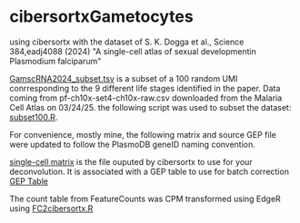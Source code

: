 # cibersortxGametocytes
using cibersortx with the dataset of S. K. Dogga et al., Science 384,eadj4088 (2024) "A single-cell atlas of sexual developmentin Plasmodium falciparum"

[GamscRNA2024_subset.tsv](https://github.com/Franck-Dumetz/cibersortxGametocytes/blob/main/GamscRNA2024_subset.tsv) is a subset of a 100 random UMI conrresponding to the 9 different life stages identified in the paper. 
Data coming from pf-ch10x-set4-ch10x-raw.csv downloaded from the Malaria Cell Atlas on 03/24/25. the following script was used to subset the dataset: [subset100.R](https://github.com/Franck-Dumetz/cibersortxGametocytes/blob/main/Subetting100.R). 

For convenience, mostly mine, the following matrix and source GEP file were updated to follow the PlasmoDB geneID naming convention.

[single-cell matrix](https://github.com/Franck-Dumetz/cibersortxGametocytes/blob/main/CIBERSORTx-matrix_scRNA2024Gam.txt) is the file ouputed by cibersortx to use for your deconvolution. It is associated with a GEP table to use for batch correction [GEP Table](https://github.com/Franck-Dumetz/cibersortxGametocytes/blob/main/CIBERSORTx-sourceGEP_scRNA2024Gam.txt)

The count table from FeatureCounts was CPM transformed using EdgeR using [FC2cibersortx.R](https://github.com/Franck-Dumetz/cibersortxGametocytes/blob/main/FC2cibersortx.R)
